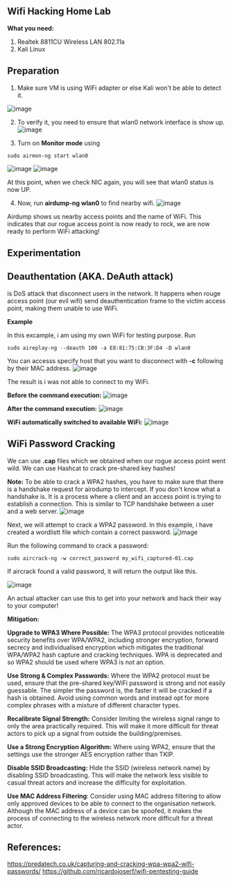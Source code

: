 Wifi Hacking Home Lab
---
**What you need:**

1. Realtek 8811CU Wireless LAN 802.11a
2. Kali Linux

Preparation
---

1. Make sure VM is using WiFi adapter or else Kali won't be able to detect it.

![image](https://github.com/user-attachments/assets/49f2b086-5d4f-4b9f-b57a-93e52e6ba5c5)

2. To verify it, you need to ensure that  wlan0 network interface is show up.
![image](https://github.com/user-attachments/assets/c9130857-0182-4e83-b128-801d614aa824)

3. Turn on **Monitor mode** using
```
sudo airmon-ng start wlan0
```
![image](https://github.com/user-attachments/assets/61134cd1-31ba-4be3-b0f8-8be3f9db30b8)
![image](https://github.com/user-attachments/assets/6b446609-5206-45bd-ac6a-1fd12736d483)

At this point, when we check NIC again, you will see that wlan0 status is now UP.

4. Now, run **airdump-ng wlan0** to find nearby wifi.
![image](https://github.com/user-attachments/assets/93697011-8291-4494-b101-8d41c30ac6db)

Airdump shows us nearby access points and the name of WiFi. This indicates that our rogue access point is now ready to rock, we are now ready to perform WiFi attacking!

**Experimentation**
---
Deauthentation (AKA. DeAuth attack) 
---
is DoS attack that disconnect users in the network. It happens when rouge access point (our evil wifi) send deauthentication frame to the victim access point, making them unable to use WiFi.

**Example**

In this excample, i am using my own WiFi for testing purpose.
Run 
```
sudo aireplay-ng --deauth 100 -a E8:81:75:CB:3F:D4 -D wlan0
``` 
You can accesss specify host that you want to disconnect with **-c** following by their MAC address.
![image](https://github.com/user-attachments/assets/a5457737-c7ff-4019-98c7-34895dba72e8)

The result is i was not able to connect to my WiFi.

**Before the command execution:**
![image](https://github.com/user-attachments/assets/6cb5b7f1-5dfc-4abb-8a98-40ee36a2aa09)

**After the command execution:**
![image](https://github.com/user-attachments/assets/3e670553-db33-49cb-a3e8-1583f2a4d280)

**WiFi automatically switched to available WiFi:**
![image](https://github.com/user-attachments/assets/b5cd14e0-a754-478f-a150-470707451967)

WiFi Password Cracking
---
We can use **.cap** files which we obtained when our rogue access point went wild. We can use Hashcat to crack pre-shared key hashes!

**Note:** To be able to crack a WPA2 hashes, you have to make sure that there is a handshake request for airodump to intercept. If you don't know what a handshake is. It is a process where a client and an access point is trying to establish a connection. This is similar to TCP handshake between a user and a web server. 
![image](https://github.com/user-attachments/assets/2647868c-67fd-4938-a2e0-a23d95b4ae2d)

Next, we will attempt to crack a WPA2 password. In this example, i have created a wordlistt file which contain a correct password.
![image](https://github.com/user-attachments/assets/bdab8ddc-3f01-44e0-9daa-f6798d803f2c)

Run the following command to crack a password:
```
sudo aircrack-ng -w correct_password my_wifi_captured-01.cap
```

If aircrack found a valid password, it will return the output like this.

![image](https://github.com/user-attachments/assets/ea2d76a5-fe4c-42fa-b870-8d074e54486c)

An actual attacker can use this to get into your network and hack their way to your computer!

**Mitigation:**

**Upgrade to WPA3 Where Possible:** The WPA3 protocol provides noticeable security benefits over WPA/WPA2, including stronger encryption, forward secrecy and individualised encryption which mitigates the traditional WPA/WPA2 hash capture and cracking techniques. WPA is deprecated and so WPA2 should be used where WPA3 is not an option.

**Use Strong & Complex Passwords:** Where the WPA2 protocol must be used, ensure that the pre-shared key/WiFi password is strong and not easily guessable. The simpler the password is, the faster it will be cracked if a hash is obtained. Avoid using common words and instead opt for more complex phrases with a mixture of different character types.

**Recalibrate Signal Strength:** Consider limiting the wireless signal range to only the area practically required. This will make it more difficult for threat actors to pick up a signal from outside the building/premises.

**Use a Strong Encryption Algorithm:** Where using WPA2, ensure that the settings use the stronger AES encryption rather than TKIP.

**Disable SSID Broadcasting:** Hide the SSID (wireless network name) by disabling SSID broadcasting. This will make the network less visible to casual threat actors and increase the difficulty for exploitation.

**Use MAC Address Filtering**: Consider using MAC address filtering to allow only approved devices to be able to connect to the organisation network. Although the MAC address of a device can be spoofed, it makes the process of connecting to the wireless network more difficult for a threat actor.



**References:**
---
https://predatech.co.uk/capturing-and-cracking-wpa-wpa2-wifi-passwords/
https://github.com/ricardojoserf/wifi-pentesting-guide
